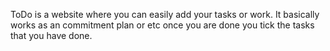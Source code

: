 ToDo is a website where you can easily add your tasks or work. It basically works as an commitment plan or etc once you are done you tick the tasks that you have done. 
